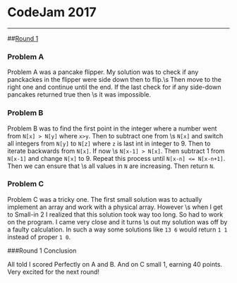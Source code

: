 # CodeJam 2017

-------------
##[Round 1](https://code.google.com/codejam/contest/3264486/dashboard#s=a)

### Problem A

Problem A was a pancake flipper. My solution was to check if any panckackes in the flipper were side down then to flip.\s
Then move to the right one and continue until the end. If the last check for if any side-down pancakes returned true then \s
it was impossible.

### Problem B

Problem B was to find the first point in the integer where a number went from `N[x] > N[y]` where `x>y`. Then to subtract one from \s
`N[x]` and switch all integers from `N[y]` to `N[z]` where `z` is last int in integer to 9. Then to iterate backwards from `N[x]`. If now \s
`N[x-1] > N[x]`. Then subtract 1 from `N[x-1]` and change `N[x]` to 9. Repeat this process until `N[x-n] <= N[x-n+1]`. Then we can ensure that \s
all values in `N` are increasing. Then return `N`.

### Problem C

Problem C was a tricky one. The first small solution was to actually implement an array and work with a physical array. However \s
when I get to Small-in 2 I realized that this solution took way too long. So had to work on the program. I came very close and it turns \s out my solution was off by a faulty calculation. In such a way some solutions like `13 6` would return `1 1` instead of proper `1 0`.

###Round 1 Conclusion

All told I scored Perfectly on A and B. And on C small 1, earning 40 points. Very excited for the next round!
